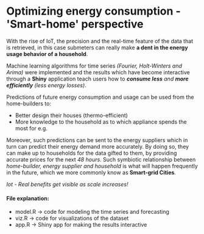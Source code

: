 # Optimizing energy consumption - 'Smart-home' perspective 

With the rise of IoT, the precision and the real-time feature of the data that is retrieved, in this case submeters can really make **a dent in the energy usage behavior of a household**. 

Machine learning algorithms for time series _(Fourier,  Holt-Winters and Arima)_ were implemented and the results which have become interactive through a **Shiny** application teach users how to _**consume less** and **more efficiently** (less energy losses)_. 

Predictions of future energy consumption and usage can be used from the home-builders to: 

- Better design their houses (thermo-efficient) 
- More knowledge to the household as to which appliance spends the most for e.g. 

Moreover, such predictions can be sent to the energy suppliers which in turn can predict their energy demand more accurately. By doing so, they can make up to households for the data gifted to them, by providing accurate prices for the next _48 hours_. Such symbiotic relationship between _home-builder, energy supplier and household_ is what will happen frequently in the future, which we more commonly know as **Smart-grid Cities**.

_Iot - Real benefits get visible as scale increases!_


#### File explanation:

- model.R -> code for modeling the time series and forecasting
- viz.R -> code for visualizations of the dataset
- app.R -> Shiny app for making the results interactive

